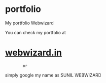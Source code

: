 # portfolio
My portfolio Webwizard

You can check my portfolio at 

<h1><a href='https://webwizard.in'>webwizard.in</a></h1>

            or
            
simply google my name as SUNIL WEBWIZARD
